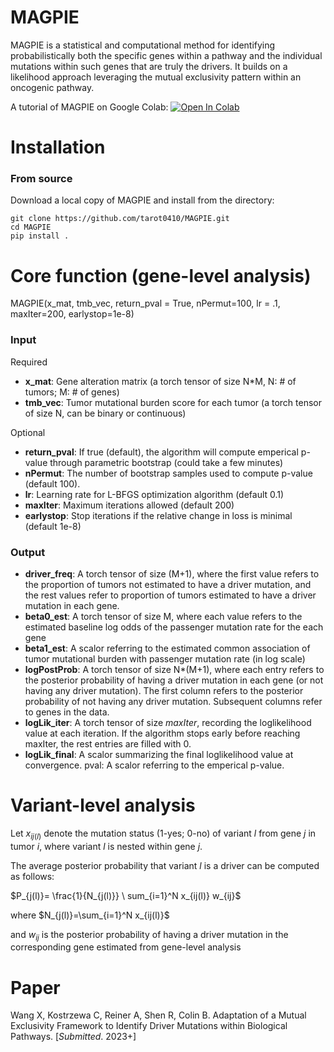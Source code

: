 # MAGPIE

MAGPIE is a statistical and computational method for identifying probabilistically both the specific genes within a pathway and the individual mutations within such genes that are truly the drivers. It builds on a likelihood approach leveraging the mutual exclusivity pattern within an oncogenic pathway.

A tutorial of MAGPIE on Google Colab: <a 
				       href="https://colab.research.google.com/drive/1ozZQ5wAZfWK3i8cazJ003nfelLR7EMzw?usp=sharing">
  	<img src="https://colab.research.google.com/assets/colab-badge.svg" alt="Open In Colab"/>
	</a>
	

# Installation

### From source

Download a local copy of MAGPIE and install from the directory:

	git clone https://github.com/tarot0410/MAGPIE.git
	cd MAGPIE
	pip install .

# Core function (gene-level analysis)

MAGPIE(x_mat, tmb_vec, return_pval = True, nPermut=100, lr = .1, maxIter=200, earlystop=1e-8)

### Input
Required
- **x_mat**: Gene alteration matrix (a torch tensor of size N*M, N: # of tumors; M: # of genes)
- **tmb_vec**: Tumor mutational burden score for each tumor (a torch tensor of size N, can be binary or continuous)

Optional
- **return_pval**: If true (default), the algorithm will compute emperical p-value through parametric bootstrap (could take a few minutes)
- **nPermut**: The number of bootstrap samples used to compute p-value (default 100).
- **lr**: Learning rate for L-BFGS optimization algorithm (default 0.1)
- **maxIter**: Maximum iterations allowed (default 200)
- **earlystop**: Stop iterations if the relative change in loss is minimal (default 1e-8)

### Output
- **driver_freq**: A torch tensor of size (M+1), where the first value refers to the proportion of tumors not estimated to have a driver mutation, and the rest values refer to proportion of tumors estimated to have a driver mutation in each gene.
- **beta0_est**: A torch tensor of size M, where each value refers to the estimated baseline log odds of the passenger mutation rate for the each gene
- **beta1_est**: A scalor referring to the estimated common association of tumor mutational burden with passenger mutation rate (in log scale)
- **logPostProb**: A torch tensor of size N*(M+1), where each entry refers to the posterior probability of having a driver mutation in each gene (or not having any driver mutation). The first column refers to the posterior probability of not having any driver mutation. Subsequent columns refer to genes in the data.
- **logLik_iter**: A torch tensor of size *maxIter*, recording the loglikelihood value at each iteration. If the algorithm stops early before reaching maxIter, the rest entries are filled with 0.
- **logLik_final**: A scalor summarizing the final loglikelihood value at convergence.
pval: A scalor referring to the emperical p-value.

# Variant-level analysis
Let $x_{ij(l)}$ denote the mutation status (1-yes; 0-no) of variant *l* from gene *j* in tumor *i*, where variant *l* is nested within gene *j*.

The average posterior probability that variant *l* is a driver can be computed as follows:

$P_{j(l)}= \frac{1}{N_{j(l)}} \ sum_{i=1}^N x_{ij(l)} w_{ij}$

where $N_{j(l)}=\sum_{i=1}^N x_{ij(l)}$ 

and $w_{ij}$ is the posterior probability of having a driver mutation in the corresponding gene estimated from gene-level analysis

# Paper
Wang X, Kostrzewa C, Reiner A, Shen R, Colin B. Adaptation of a Mutual Exclusivity Framework to Identify Driver Mutations within Biological Pathways. [*Submitted*. 2023+]
